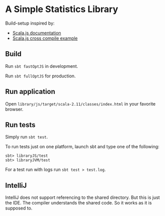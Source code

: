 # A Simple Statistics Library

Build-setup inspired by:

- [Scala.js documentation](http://www.scala-js.org/doc/sbt/cross-building.html)
- [Scala.js cross compile example](https://github.com/scala-js/scalajs-cross-compile-example)

## Build

Run `sbt fastOptJS` in development.

Run `sbt fullOptJS` for production.


## Run application

Open `library/js/target/scala-2.11/classes/index.html` in your favorite browser.


## Run tests

Simply run `sbt test`.

To run tests just on one platform, launch sbt and type one of the following:

    sbt> libraryJS/test
    sbt> libraryJVM/test

For a test run with logs run `sbt test > test.log`.


## IntelliJ

IntelliJ does not support referencing to the shared directory. But this is just the IDE. The compiler understands the shared code. So it works as it is supposed to.
